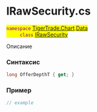 
# IRawSecurity.cs
<mark style="color:purple;">`namespace` [TigerTrade.Chart](../../../../TigerTrade.Chart.md).[Data](../../../../TigerTrade.Chart/Data.md)  
&nbsp;&nbsp;&nbsp;&nbsp;&nbsp;&nbsp;&nbsp;&nbsp;&nbsp;`class` [IRawSecurity](../../IRawSecurity.cs.md)

Описание

### Синтаксис
```csharp
long OfferDepthT { get; }
```
### Пример  
```csharp
// example
```

